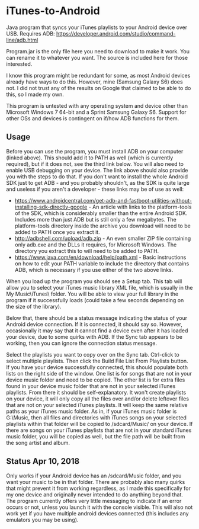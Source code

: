# iTunes-to-Android
Java program that syncs your iTunes playlists to your Android device over USB. Requires ADB: https://developer.android.com/studio/command-line/adb.html

Program.jar is the only file here you need to download to make it work. You can rename it to whatever you want. The source is included here for those interested.

I know this program might be redundant for some, as most Android devices already have ways to do this. However, mine (Samsung Galaxy S6) does not. I did not trust any of the results on Google that claimed to be able to do this, so I made my own.

This program is untested with any operating system and device other than Microsoft Windows 7 64-bit and a Sprint Samsung Galaxy S6. Support for other OSs and devices is contingent on if/how ADB functions for them.

## Usage
Before you can use the program, you must install ADB on your computer (linked above). This should add it to PATH as well (which is currently required), but if it does not, see the third link below. You will also need to enable USB debugging on your device. The link above should also provide you with the steps to do that. If you don't want to install the whole Android SDK just to get ADB - and you probably shouldn't, as the SDK is quite large and useless if you aren't a developer - these links may be of use as well:
* https://www.androidcentral.com/get-adb-and-fastboot-utilities-without-installing-sdk-directly-google - An article with links to the platform-tools of the SDK, which is considerably smaller than the entire Android SDK. Includes more than just ADB but is still only a few megabytes. The platform-tools directory inside the archive you download will need to be added to PATH once you extract it.
* http://adbshell.com/upload/adb.zip - An even smaller ZIP file containing only adb.exe and the DLLs it requires, for Microsoft Windows. The directory you extract this to will need to be added to PATH.
* https://www.java.com/en/download/help/path.xml - Basic instructions on how to edit your PATH variable to include the directory that contains ADB, which is necessary if you use either of the two above links.

When you load up the program you should see a Setup tab. This tab will allow you to select your iTunes music library XML file, which is usually in the My Music\iTunes\ folder. You will be able to view your full library in the program if it successfully loads (could take a few seconds depending on the size of the library).

Below that, there should be a status message indicating the status of your Android device connection. If it is connected, it should say so. However, occasionally it may say that it cannot find a device even after it has loaded your device, due to some quirks with ADB. If the Sync tab appears to be working, then you can ignore the connection status message.

Select the playlists you want to copy over on the Sync tab. Ctrl-click to select multiple playlists. Then click the Build File List From Playlists button. If you have your device successfully connected, this should populate both lists on the right side of the window. One list is for songs that are not in your device music folder and need to be copied. The other list is for extra files found in your device music folder that are not in your selected iTunes playlists. From there it should be self-explanatory. It won't create playlists on your device, it will only copy all the files over and/or delete leftover files that are not on your selected iTunes playlists. It will keep the same relative paths as your iTunes music folder. As in, if your iTunes music folder is G:\Music\, then all files and directories with iTunes songs on your selected playlists within that folder will be copied to /sdcard/Music/ on your device. If there are songs on your iTunes playlists that are not in your standard iTunes music folder, you will be copied as well, but the file path will be built from the song artist and album.

## Status Apr 10, 2018
Only works if your Android device has an /sdcard/Music folder, and you want your music to be in that folder. There are probably also many quirks that might prevent it from working regardless, as I made this specifically for my one device and originally never intended to do anything beyond that. The program currently offers very little messaging to indicate if an error occurs or not, unless you launch it with the console visible. This will also not work yet if you have multiple android devices connected (this includes any emulators you may be using).